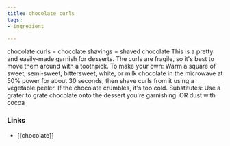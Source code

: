 ```yaml
---
title: chocolate curls
tags:
- ingredient

---
```

chocolate curls = chocolate shavings = shaved chocolate This is a pretty and easily-made garnish for desserts. The curls are fragile, so it's best to move them around with a toothpick. To make your own: Warm a square of sweet, semi-sweet, bittersweet, white, or milk chocolate in the microwave at 50% power for about 30 seconds, then shave curls from it using a vegetable peeler. If the chocolate crumbles, it's too cold. Substitutes: Use a grater to grate chocolate onto the dessert you're garnishing. OR dust with cocoa

### Links

* [[chocolate]]
